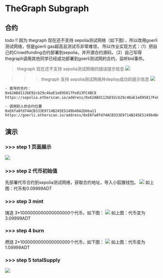 # TheGraph Subgraph

## 合约

todo ‼️ 因为 thegraph 现在还不支持 sepolia测试网络（如下图），所以改用goerli测试网络，但是goerli gas超高且测试币非常难领，
所以作业实现方式：（1）把自己的Crowdfunding合约部署到sepolia，并开源合约源码，（2）自己写得thegraph调用其他同学已经成功部署到goerli测试网的合约，监听bid事件。

> thegraph 现在还不支持 sepolia测试网络的错误提示信息
![](https://github.com/guozhouwei/crowdfunding666/tree/main/images/001.png)

>>> thegraph 支持 sepolia测试网络并deploy成功的提示信息
![](https://github.com/guozhouwei/crowdfunding666/tree/main/images/001.png)


```html
- 我写的合约：
0x62ABd112bE92cb29c46aE1e895817Fe813FC4BC8
https://sepolia.etherscan.io/address/0x62ABd112bE92cb29c46aE1e895817Fe813FC4BC8#writeContract

- 调用别人的合约位置
0xE6fa0fd74ACB333E9714B245E5149b4DA2bbba11
https://goerli.etherscan.io/address/0xE6fa0fd74ACB333E9714B245E5149b4DA2bbba11#code

```

## 演示

### >>> step 1 页面展示

![](https://github.com/guozhouwei/tmp/blob/main/images/001.png)

### >>> step 2 代币初始值
先部署代币合约到sepolia测试网络，获取合约地址，导入小狐狸钱包。
![](https://github.com/guozhouwei/tmp/blob/main/images/01.png)
如上图：代币有0.09999ADT
### >>> step 3 mint
铸造 3*1000000000000000000个代币，如下图：
![](https://github.com/guozhouwei/tmp/blob/main/images/002.png)
如上图：代币变为3.09999ADT

### >>> step 4 burn
燃烧 2*1000000000000000000个代币，如下图：
![](https://github.com/guozhouwei/tmp/blob/main/images/003.png)
如上图：代币变为1.09999ADT

### >>> step 5 totalSupply
![](https://github.com/guozhouwei/tmp/blob/main/images/004.png)
